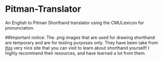 # Pitman-Translator
An English to Pitman Shorthand translator using the CMULexicon for pronunciation.

##Important notice:
The .png images that are used for drawing shorthand are temporary and are for testing purposes only. 
They have been take from [this](http://www.long-live-pitmans-shorthand.org.uk/index.htm) 
very nice site that you can visit to learn about shorthand yourself! I highly recommend their resources, 
and have learned a lot from them.